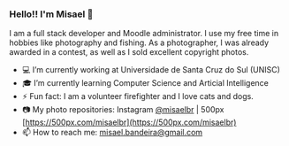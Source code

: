 ### Hello!! I'm Misael 👋

I am a full stack developer and Moodle administrator. I use my free time in hobbies like photography and fishing. As a photographer, I was already awarded in a contest, as well as I sold excellent copyright photos.


- 💻 I’m currently working at Universidade de Santa Cruz do Sul (UNISC)
- 🎓 I’m currently learning Computer Science and Articial Intelligence
- ⚡ Fun fact: I am a volunteer firefighter and I love cats and dogs.
- 📷 My photo repositories: Instagram [@misaelbr](https://instagram.com/misaelbr) | 500px [https://500px.com/misaelbr](https://500px.com/misaelbr)
- 📫 How to reach me: misael.bandeira@gmail.com 
